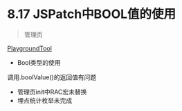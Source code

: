 # 8.17 JSPatch中BOOL值的使用

> 管理页

[PlaygroundTool](http://awhisper.github.io/2016/08/07/JPPlayground/)

* Bool类型的使用

调用.boolValue()的返回值有问题

* 管理页init中RAC宏未替换
* 埋点统计枚举未完成



